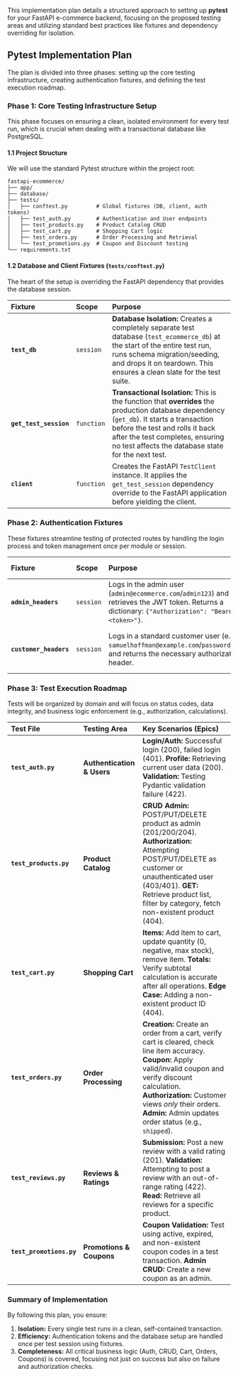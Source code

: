 This implementation plan details a structured approach to setting up **pytest** for your FastAPI e-commerce backend, focusing on the proposed testing areas and utilizing standard best practices like fixtures and dependency overriding for isolation.

## Pytest Implementation Plan

The plan is divided into three phases: setting up the core testing infrastructure, creating authentication fixtures, and defining the test execution roadmap.

### Phase 1: Core Testing Infrastructure Setup

This phase focuses on ensuring a clean, isolated environment for every test run, which is crucial when dealing with a transactional database like PostgreSQL.

#### 1.1 Project Structure

We will use the standard Pytest structure within the project root:

```
fastapi-ecommerce/
├── app/
├── database/
├── tests/
│   ├── conftest.py         # Global fixtures (DB, client, auth tokens)
│   ├── test_auth.py        # Authentication and User endpoints
│   ├── test_products.py    # Product Catalog CRUD
│   ├── test_cart.py        # Shopping Cart logic
│   ├── test_orders.py      # Order Processing and Retrieval
│   └── test_promotions.py  # Coupon and Discount testing
└── requirements.txt
```

#### 1.2 Database and Client Fixtures (`tests/conftest.py`)

The heart of the setup is overriding the FastAPI dependency that provides the database session.

| Fixture | Scope | Purpose |
| :--- | :--- | :--- |
| **`test_db`** | `session` | **Database Isolation:** Creates a completely separate test database (`test_ecommerce_db`) at the start of the entire test run, runs schema migration/seeding, and drops it on teardown. This ensures a clean slate for the test suite. |
| **`get_test_session`** | `function` | **Transactional Isolation:** This is the function that **overrides** the production database dependency (`get_db`). It starts a transaction before the test and rolls it back after the test completes, ensuring no test affects the database state for the next test. |
| **`client`** | `function` | Creates the FastAPI `TestClient` instance. It applies the `get_test_session` dependency override to the FastAPI application before yielding the client. |

### Phase 2: Authentication Fixtures

These fixtures streamline testing of protected routes by handling the login process and token management once per module or session.

| Fixture | Scope | Purpose | Required Seeding |
| :--- | :--- | :--- | :--- |
| **`admin_headers`** | `session` | Logs in the admin user (`admin@ecommerce.com`/`admin123`) and retrieves the JWT token. Returns a dictionary: `{"Authorization": "Bearer <token>"}`. | Admin user must be seeded. |
| **`customer_headers`** | `session` | Logs in a standard customer user (e.g., `samuelhoffman@example.com`/`password123`) and returns the necessary authorization header. | At least one customer must be seeded. |

### Phase 3: Test Execution Roadmap

Tests will be organized by domain and will focus on status codes, data integrity, and business logic enforcement (e.g., authorization, calculations).

| Test File | Testing Area | Key Scenarios (Epics) |
| :--- | :--- | :--- |
| **`test_auth.py`** | **Authentication & Users** | **Login/Auth:** Successful login (200), failed login (401). **Profile:** Retrieving current user data (200). **Validation:** Testing Pydantic validation failure (422). |
| **`test_products.py`** | **Product Catalog** | **CRUD Admin:** POST/PUT/DELETE product as admin (201/200/204). **Authorization:** Attempting POST/PUT/DELETE as customer or unauthenticated user (403/401). **GET:** Retrieve product list, filter by category, fetch non-existent product (404). |
| **`test_cart.py`** | **Shopping Cart** | **Items:** Add item to cart, update quantity (0, negative, max stock), remove item. **Totals:** Verify subtotal calculation is accurate after all operations. **Edge Case:** Adding a non-existent product ID (404). |
| **`test_orders.py`** | **Order Processing** | **Creation:** Create an order from a cart, verify cart is cleared, check line item accuracy. **Coupon:** Apply valid/invalid coupon and verify discount calculation. **Authorization:** Customer views *only* their orders. **Admin:** Admin updates order status (e.g., `shipped`). |
| **`test_reviews.py`** | **Reviews & Ratings** | **Submission:** Post a new review with a valid rating (201). **Validation:** Attempting to post a review with an out-of-range rating (422). **Read:** Retrieve all reviews for a specific product. |
| **`test_promotions.py`** | **Promotions & Coupons** | **Coupon Validation:** Test using active, expired, and non-existent coupon codes in a test transaction. **Admin CRUD:** Create a new coupon as an admin. |

### Summary of Implementation

By following this plan, you ensure:

1.  **Isolation:** Every single test runs in a clean, self-contained transaction.
2.  **Efficiency:** Authentication tokens and the database setup are handled once per test session using fixtures.
3.  **Completeness:** All critical business logic (Auth, CRUD, Cart, Orders, Coupons) is covered, focusing not just on success but also on failure and authorization checks.
